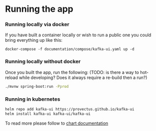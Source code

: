 # Running the app

### Running locally via docker
If you have built a container locally or wish to run a public one you could bring everything up like this:
```shell
docker-compose -f documentation/compose/kafka-ui.yaml up -d
```

### Running locally without docker
Once you built the app, run the following: (TODO: is there a way to hot-reload while developing? Does it always require a re-build then a run?)

```sh
./mvnw spring-boot:run -Pprod
```

### Running in kubernetes
``` bash
helm repo add kafka-ui https://provectus.github.io/kafka-ui
helm install kafka-ui kafka-ui/kafka-ui
```
To read more please follow to [chart documentation](charts/kafka-ui/README.md)